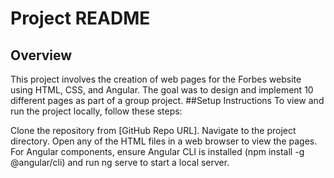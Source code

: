 # Project README
## Overview
This project involves the creation of web pages for the Forbes website using HTML, CSS, and Angular. The goal was to design and implement 10 different pages as part of a group project.
##Setup Instructions
To view and run the project locally, follow these steps:

Clone the repository from [GitHub Repo URL].
Navigate to the project directory.
Open any of the HTML files in a web browser to view the pages.
For Angular components, ensure Angular CLI is installed (npm install -g @angular/cli) and run ng serve to start a local server.
